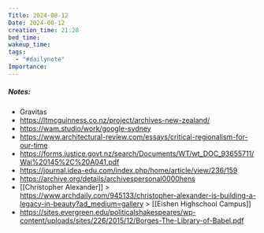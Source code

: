 ```yaml
---
Title: 2024-08-12
Date: 2024-08-12
creation_time: 21:28
bed_time: 
wakeup_time: 
tags:
  - "#dailynote"
Importance:
---
```

   ##### Notes:
- Gravitas
- https://ltmcguinness.co.nz/project/archives-new-zealand/
- https://wam.studio/work/google-sydney
- https://www.architectural-review.com/essays/critical-regionalism-for-our-time
- https://forms.justice.govt.nz/search/Documents/WT/wt_DOC_93655711/Wai%20145%2C%20A041.pdf
- https://journal.idea-edu.com/index.php/home/article/view/236/159
- https://archive.org/details/archivespersonal0000hens
- [[Christopher Alexander]] > https://www.archdaily.com/945133/christopher-alexander-is-building-a-legacy-in-beauty?ad_medium=gallery > [[Eishen Highschool Campus]]
- https://sites.evergreen.edu/politicalshakespeares/wp-content/uploads/sites/226/2015/12/Borges-The-Library-of-Babel.pdf